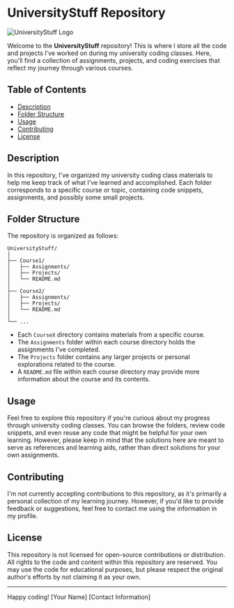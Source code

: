 # UniversityStuff Repository

![UniversityStuff Logo](https://upload.wikimedia.org/wikipedia/commons/thumb/5/54/Herb_Uniwersytetu_Jagiello%C5%84skiego.svg/1200px-Herb_Uniwersytetu_Jagiello%C5%84skiego.svg.png)

Welcome to the **UniversityStuff** repository! This is where I store all the code and projects I've worked on during my university coding classes. Here, you'll find a collection of assignments, projects, and coding exercises that reflect my journey through various courses.

## Table of Contents

- [Description](#description)
- [Folder Structure](#folder-structure)
- [Usage](#usage)
- [Contributing](#contributing)
- [License](#license)

## Description

In this repository, I've organized my university coding class materials to help me keep track of what I've learned and accomplished. Each folder corresponds to a specific course or topic, containing code snippets, assignments, and possibly some small projects.

## Folder Structure

The repository is organized as follows:

```
UniversityStuff/
│
├── Course1/
│   ├── Assignments/
│   ├── Projects/
│   └── README.md
│
├── Course2/
│   ├── Assignments/
│   ├── Projects/
│   └── README.md
│
└── ...
```

- Each `CourseX` directory contains materials from a specific course.
- The `Assignments` folder within each course directory holds the assignments I've completed.
- The `Projects` folder contains any larger projects or personal explorations related to the course.
- A `README.md` file within each course directory may provide more information about the course and its contents.

## Usage

Feel free to explore this repository if you're curious about my progress through university coding classes. You can browse the folders, review code snippets, and even reuse any code that might be helpful for your own learning. However, please keep in mind that the solutions here are meant to serve as references and learning aids, rather than direct solutions for your own assignments.

## Contributing

I'm not currently accepting contributions to this repository, as it's primarily a personal collection of my learning journey. However, if you'd like to provide feedback or suggestions, feel free to contact me using the information in my profile.

## License

This repository is not licensed for open-source contributions or distribution. All rights to the code and content within this repository are reserved. You may use the code for educational purposes, but please respect the original author's efforts by not claiming it as your own.

---

Happy coding!
[Your Name]
[Contact Information]
